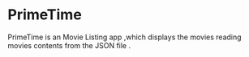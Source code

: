 # PrimeTime
PrimeTime is an Movie Listing app ,which displays the movies reading  movies contents from the JSON file . 
